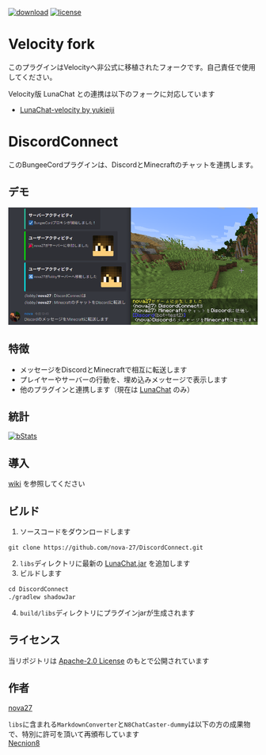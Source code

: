 [![download](https://img.shields.io/github/downloads/nova-27/DiscordConnect/total?color=blue)](https://github.com/nova-27/DiscordConnect/releases)
[![license](https://img.shields.io/github/license/nova-27/DiscordConnect?color=b8b8b8)](https://github.com/nova-27/DiscordConnect/blob/master/LICENSE)

# Velocity fork
このプラグインはVelocityへ非公式に移植されたフォークです。自己責任で使用してください。  

Velocity版 LunaChat との連携は以下のフォークに対応しています
- [LunaChat-velocity by yukieiji](https://github.com/yukieiji/LunaChat-velocity)



# DiscordConnect

このBungeeCordプラグインは、DiscordとMinecraftのチャットを連携します。

## デモ

![demo](images/demo.png)

## 特徴

- メッセージをDiscordとMinecraftで相互に転送します
- プレイヤーやサーバーの行動を、埋め込みメッセージで表示します
- 他のプラグインと連携します（現在は [LunaChat](https://github.com/ucchyocean/LunaChat) のみ）

## 統計

[![bStats](https://bstats.org/signatures/bungeecord/DiscordConnect.svg)](https://bstats.org/plugin/bungeecord/DiscordConnect/)

## 導入

[wiki](https://github.com/nova-27/DiscordConnect/wiki) を参照してください

## ビルド

1. ソースコードをダウンロードします

```shell
git clone https://github.com/nova-27/DiscordConnect.git
```

2. `libs`ディレクトリに最新の [LunaChat.jar](https://github.com/ucchyocean/LunaChat/releases) を追加します
3. ビルドします

```shell
cd DiscordConnect
./gradlew shadowJar
```

4. `build/libs`ディレクトリにプラグインjarが生成されます

## ライセンス

当リポジトリは [Apache-2.0 License](http://www.apache.org/licenses/) のもとで公開されています

## 作者

[nova27](https://github.com/nova-27)

`libs`に含まれる`MarkdownConverter`と`N8ChatCaster-dummy`は以下の方の成果物で、特別に許可を頂いて再頒布しています  
[Necnion8](https://github.com/Necnion8)
